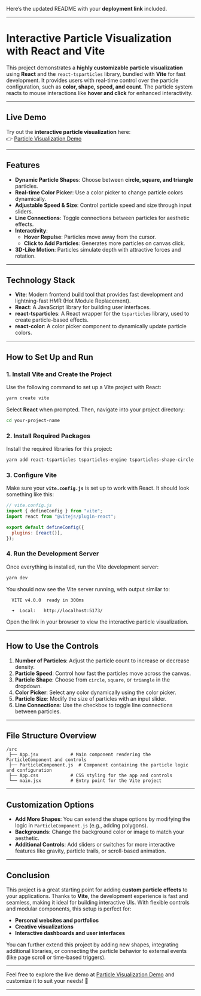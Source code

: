 Here’s the updated README with your **deployment link** included.

---

# **Interactive Particle Visualization with React and Vite**

This project demonstrates a **highly customizable particle visualization** using **React** and the `react-tsparticles` library, bundled with **Vite** for fast development. It provides users with real-time control over the particle configuration, such as **color, shape, speed, and count**. The particle system reacts to mouse interactions like **hover and click** for enhanced interactivity.

---

## **Live Demo**

Try out the **interactive particle visualization** here:  
👉 [Particle Visualization Demo](https://particlejssetup.netlify.app/)

---

## **Features**

- **Dynamic Particle Shapes**: Choose between **circle, square, and triangle** particles.
- **Real-time Color Picker**: Use a color picker to change particle colors dynamically.
- **Adjustable Speed & Size**: Control particle speed and size through input sliders.
- **Line Connections**: Toggle connections between particles for aesthetic effects.
- **Interactivity**:
  - **Hover Repulse**: Particles move away from the cursor.
  - **Click to Add Particles**: Generates more particles on canvas click.
- **3D-Like Motion**: Particles simulate depth with attractive forces and rotation.

---

## **Technology Stack**

- **Vite**: Modern frontend build tool that provides fast development and lightning-fast HMR (Hot Module Replacement).
- **React**: A JavaScript library for building user interfaces.
- **react-tsparticles**: A React wrapper for the `tsparticles` library, used to create particle-based effects.
- **react-color**: A color picker component to dynamically update particle colors.

---

## **How to Set Up and Run**

### 1. **Install Vite and Create the Project**

Use the following command to set up a Vite project with React:

```bash
yarn create vite
```

Select **React** when prompted. Then, navigate into your project directory:

```bash
cd your-project-name
```

### 2. **Install Required Packages**

Install the required libraries for this project:

```bash
yarn add react-tsparticles tsparticles-engine tsparticles-shape-circle tsparticles-move-parallax tsparticles-interaction-external-grab tsparticles-interaction-external-repulse react-color
```

### 3. **Configure Vite**

Make sure your **`vite.config.js`** is set up to work with React. It should look something like this:

```javascript
// vite.config.js
import { defineConfig } from "vite";
import react from "@vitejs/plugin-react";

export default defineConfig({
  plugins: [react()],
});
```

### 4. **Run the Development Server**

Once everything is installed, run the Vite development server:

```bash
yarn dev
```

You should now see the Vite server running, with output similar to:

```
  VITE v4.0.0  ready in 300ms

  ➜  Local:   http://localhost:5173/
```

Open the link in your browser to view the interactive particle visualization.

---

## **How to Use the Controls**

1. **Number of Particles**: Adjust the particle count to increase or decrease density.
2. **Particle Speed**: Control how fast the particles move across the canvas.
3. **Particle Shape**: Choose from `circle`, `square`, or `triangle` in the dropdown.
4. **Color Picker**: Select any color dynamically using the color picker.
5. **Particle Size**: Modify the size of particles with an input slider.
6. **Line Connections**: Use the checkbox to toggle line connections between particles.

---

## **File Structure Overview**

```
/src
 ├── App.jsx            # Main component rendering the ParticleComponent and controls
 ├── ParticleComponent.js  # Component containing the particle logic and configuration
 ├── App.css            # CSS styling for the app and controls
 └── main.jsx           # Entry point for the Vite project
```

---

## **Customization Options**

- **Add More Shapes**: You can extend the shape options by modifying the logic in `ParticleComponent.js` (e.g., adding polygons).
- **Backgrounds**: Change the background color or image to match your aesthetic.
- **Additional Controls**: Add sliders or switches for more interactive features like gravity, particle trails, or scroll-based animation.

---

## **Conclusion**

This project is a great starting point for adding **custom particle effects** to your applications. Thanks to **Vite**, the development experience is fast and seamless, making it ideal for building interactive UIs. With flexible controls and modular components, this setup is perfect for:

- **Personal websites and portfolios**
- **Creative visualizations**
- **Interactive dashboards and user interfaces**

You can further extend this project by adding new shapes, integrating additional libraries, or connecting the particle behavior to external events (like page scroll or time-based triggers).

---

Feel free to explore the live demo at [Particle Visualization Demo](https://particlejssetup.netlify.app/) and customize it to suit your needs! 🎉

---

